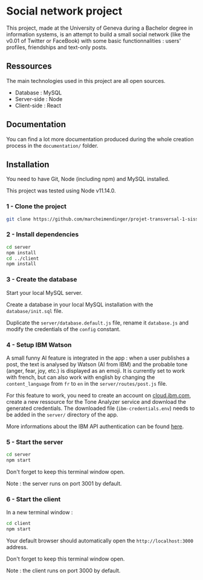 # Social network project

This project, made at the University of Geneva during a Bachelor degree in information systems, is an attempt to build a small social network (like the v0.01 of Twitter or FaceBook) with some basic functionnalities : users' profiles, friendships and text-only posts.

## Ressources

The main technologies used in this project are all open sources.
* Database : MySQL
* Server-side : Node
* Client-side : React

## Documentation

You can find a lot more documentation produced during the whole creation process in the `documentation/` folder.

## Installation

You need to have Git, Node (including npm) and MySQL installed.

This project was tested using Node v11.14.0.

### 1 - Clone the project

```bash
git clone https://github.com/marcheimendinger/projet-transversal-1-siss
```

### 2 - Install dependencies

```bash
cd server
npm install
cd ../client
npm install
```

### 3 - Create the database

Start your local MySQL server.

Create a database in your local MySQL installation with the `database/init.sql` file.

Duplicate the `server/database.default.js` file, rename it `database.js` and modify the credentials of the `config` constant.

### 4 - Setup IBM Watson

A small funny AI feature is integrated in the app : when a user publishes a post, the text is analysed by Watson (AI from IBM) and the probable tone (anger, fear, joy, etc.) is displayed as an emoji. It is currently set to work with french, but can also work with english by changing the `content_language` from `fr` to `en` in the `server/routes/post.js` file.

For this feature to work, you need to create an account on [cloud.ibm.com](https://cloud.ibm.com/registration), create a new ressource for the Tone Analyzer service and download the generated credentials. The downloaded file (`ibm-credentials.env`) needs to be added in the `server/` directory of the app.

More informations about the IBM API authentication can be found [here](https://github.com/watson-developer-cloud/node-sdk#authentication).

### 5 - Start the server

```bash
cd server
npm start
```

Don't forget to keep this terminal window open.

Note : the server runs on port 3001 by default.

### 6 - Start the client

In a new terminal window :

```bash
cd client
npm start
```

Your default browser should automatically open the `http://localhost:3000` address.

Don't forget to keep this terminal window open.

Note : the client runs on port 3000 by default.